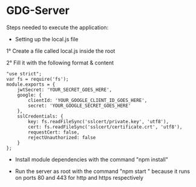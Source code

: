 GDG-Server
==========

Steps needed to execute the application:

* Setting up the local.js file

1° Create a file called local.js inside the root

2° Fill it with the following format & content

    "use strict";
    var fs = require('fs');
    module.exports = {
        jwtSecret: 'YOUR_SECRET_GOES_HERE',
        google: {
            clientId: 'YOUR_GOOGLE_CLIENT_ID_GOES_HERE',
            secret: 'YOUR_GOOGLE_SECRET_GOES_HERE'
        },
        sslCredentials: {
            key: fs.readFileSync('sslcert/private.key', 'utf8'),
            cert: fs.readFileSync('sslcert/certificate.crt', 'utf8'),
            requestCert: false,
            rejectUnauthorized: false
        }
    };

* Install module dependencies with the command "npm install"

* Run the server as root with the command "npm start " because it runs on ports 80 and 443 for http and https respectively
